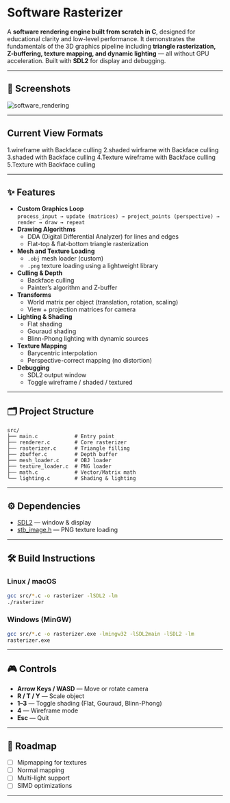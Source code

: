 # Software Rasterizer

A **software rendering engine built from scratch in C**, designed for educational clarity and low-level performance. It demonstrates the fundamentals of the 3D graphics pipeline including **triangle rasterization, Z-buffering, texture mapping, and dynamic lighting** — all without GPU acceleration. Built with **SDL2** for display and debugging.

---

## 📸 Screenshots

![software_rendering](https://github.com/user-attachments/assets/563dc044-409e-4d78-9769-efdfd6fbc654)

---

## Current View Formats
1.wireframe with Backface culling
2.shaded wirframe with Backface culling
3.shaded with Backface culling
4.Texture wireframe with Backface culling
5.Texture with Backface culling

---

## ✨ Features

- **Custom Graphics Loop**  
  `process_input → update (matrices) → project_points (perspective) → render → draw → repeat`
- **Drawing Algorithms**
  - DDA (Digital Differential Analyzer) for lines and edges
  - Flat-top & flat-bottom triangle rasterization
- **Mesh and Texture Loading**
  - `.obj` mesh loader (custom)
  - `.png` texture loading using a lightweight library
- **Culling & Depth**
  - Backface culling
  - Painter’s algorithm and Z-buffer
- **Transforms**
  - World matrix per object (translation, rotation, scaling)
  - View + projection matrices for camera
- **Lighting & Shading**
  - Flat shading
  - Gouraud shading
  - Blinn-Phong lighting with dynamic sources
- **Texture Mapping**
  - Barycentric interpolation
  - Perspective-correct mapping (no distortion)
- **Debugging**
  - SDL2 output window
  - Toggle wireframe / shaded / textured

---

## 🗂️ Project Structure

~~~
src/
├── main.c            # Entry point
├── renderer.c        # Core rasterizer
├── rasterizer.c      # Triangle filling
├── zbuffer.c         # Depth buffer
├── mesh_loader.c     # OBJ loader
├── texture_loader.c  # PNG loader
├── math.c            # Vector/Matrix math
└── lighting.c        # Shading & lighting
~~~

---

## ⚙️ Dependencies

- [SDL2](https://www.libsdl.org/) — window & display
- [stb_image.h](https://github.com/nothings/stb) — PNG texture loading

---

## 🛠️ Build Instructions

### Linux / macOS
~~~bash
gcc src/*.c -o rasterizer -lSDL2 -lm
./rasterizer
~~~

### Windows (MinGW)
~~~bash
gcc src/*.c -o rasterizer.exe -lmingw32 -lSDL2main -lSDL2 -lm
rasterizer.exe
~~~

---

## 🎮 Controls

- **Arrow Keys / WASD** — Move or rotate camera
- **R / T / Y** — Scale object
- **1–3** — Toggle shading (Flat, Gouraud, Blinn-Phong)
- **4** — Wireframe mode
- **Esc** — Quit

---

## 🚀 Roadmap

- [ ] Mipmapping for textures
- [ ] Normal mapping
- [ ] Multi-light support
- [ ] SIMD optimizations

---
